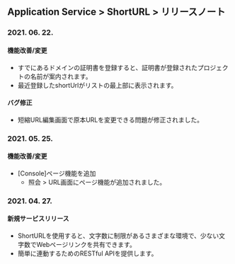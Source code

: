 ## Application Service > ShortURL > リリースノート

### 2021. 06. 22.

#### 機能改善/変更
* すでにあるドメインの証明書を登録すると、証明書が登録されたプロジェクトの名前が案内されます。
* 最近登録したshortUrlがリストの最上部に表示されます。

#### バグ修正
* 短縮URL編集画面で原本URLを変更できる問題が修正されました。

### 2021. 05. 25.

#### 機能改善/変更
* [Console]ページ機能を追加
    * 照会 > URL画面にページ機能が追加されました。

### 2021. 04. 27.

#### 新規サービスリリース
* ShortURLを使用すると、文字数に制限があるさまざまな環境で、少ない文字数でWebページリンクを共有できます。
* 簡単に連動するためのRESTful APIを提供します。
